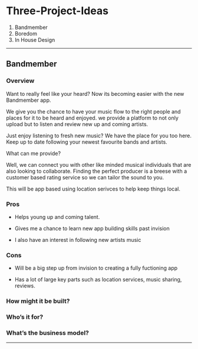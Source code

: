 # Three-Project-Ideas


01. Bandmember
02. Boredom
03. In House Design


----


Bandmember
----------------------

### Overview

Want to really feel like your heard? Now its becoming easier with the new Bandmember app.

We give you the chance to have your music flow to the right people and places for it to be heard and enjoyed.
we provide a platform to not only upload but to listen and review new up and coming artists.

Just enjoy listening to fresh new music?
We have the place for you too here.
Keep up to date following your newest favourite bands and artists.

What can me provide?

Well, we can connect you with other like minded musical individuals that are also looking to collaborate. Finding the perfect producer is a breese with a customer based rating service so we can tailor the sound to you. 

This will be app based using location serivces to help keep things local.



### Pros

+ Helps young up and coming talent.

+ Gives me a chance to learn new app building skills past invision

+ I also have an interest in following new artists music


### Cons

+ Will be a big step up from invision to creating a fully fuctioning app

+ Has a lot of large key parts such as location services, music sharing, reviews.




### How might it be built?




### Who’s it for?




### What’s the business model?




----